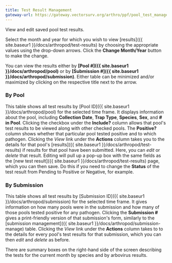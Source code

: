 ```yaml
---
title: Test Result Management
gateway-url: https://gateway.vectorsurv.org/arthro/ppf/pool_test_manage
---
```


View and edit saved pool test results.

Select the month and year for which you wish to view [results]({{ site.baseur1 }}/docs/arthropod/test-results) by choosing the appropriate values using the drop-down arrows. Click the **Change Month/Year** button to make the change.

You can view the results either by **[Pool #]({{ site.baseur1 }}/docs/arthropod/pool)** or by **[Submission #]({{ site.baseur1 }}/docs/arthropod/submission)**. Either table can be minimized and/or maximized by clicking on the respective title next to the arrow.

### By Pool

This table shows all test results by [Pool ID]({{ site.baseur1 }}/docs/arthropod/pool) for the selected time frame. It displays information about the pool, including **Collection Date**, **Trap Type**, **Species**, **Sex**, and **# in Pool**. Clicking the checkbox under the **Include?** column allows that pool's test results to be viewed along with other checked pools. The **Positive?** column shows whether that particular pool tested positive and to which pathogen. Clicking the _View_ link under the **Actions** column takes you to the details for that pool's [results]({{ site.baseur1 }}/docs/arthropod/test-results) if results for that pool have been submitted. Here, you can _edit_ or _delete_ that result. Editing will pull up a pop-up box with the same fields as the [new test result]({{ site.baseur1 }}/docs/arthropod/test-results) page, which you can then save. Do this if you need to change the **Status** of the test result from Pending to Positive or Negative, for example.

### By Submission

This table shows all test results by [Submission ID]({{ site.baseur1 }}/docs/arthropod/submission) for the selected time frame. It gives information on how many pools were in the submission and how many of those pools tested positive for any pathogen. Clicking the **Submission #** gives a print-friendly version of that submission's form, similarly to the [submission management]({{ site.baseur1 }}/docs/arthropod/submission-manage) table. Clicking the _View_ link under the **Actions** column takes to to the details for every pool's test results for that submission, which you can then _edit_ and _delete_ as before.

There are summary boxes on the right-hand side of the screen describing the tests for the current month by species and by arbovirus results.
